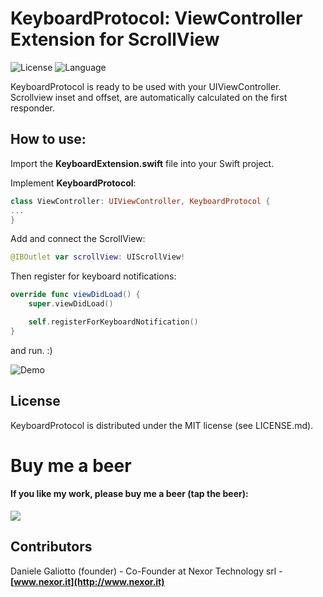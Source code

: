 # KeyboardProtocol: ViewController Extension for ScrollView

![License](https://img.shields.io/github/license/gali8/KeyboardProtocol.svg)
![Language](https://img.shields.io/badge/Swift-5.0-red.svg)

KeyboardProtocol is ready to be used with your UIViewController.
Scrollview inset and offset, are automatically calculated on the first responder.

## How to use:

Import the **KeyboardExtension.swift** file into your Swift project.

Implement **KeyboardProtocol**:

```swift
class ViewController: UIViewController, KeyboardProtocol {
...
}
```


Add and connect the ScrollView:

```swift
@IBOutlet var scrollView: UIScrollView!
```

Then register for keyboard notifications:

```swift
override func viewDidLoad() {
    super.viewDidLoad()

    self.registerForKeyboardNotification()
}
```

and run. :)

![Demo](https://github.com/gali8/KeyboardProtocol/blob/master/Demo.png?raw=true)

## License

KeyboardProtocol is distributed under the MIT
license (see LICENSE.md).

Buy me a beer
=================
#### If you like my work, please buy me a beer (tap the beer):
<p align="left">
<a href="http://www.g8production.com/Beer#_=_" alt="If you like my work, please buy me a beer ">
<img style="-webkit-user-select: none;" 
src="http://68.media.tumblr.com/3243ca9030c3fa14ca3042344ae3d510/tumblr_inline_ng26w7z8SG1qmlajm.png">
</a>
</p>

## Contributors

Daniele Galiotto (founder) - Co-Founder at Nexor Technology srl -
**[www.nexor.it](http://www.nexor.it)**

